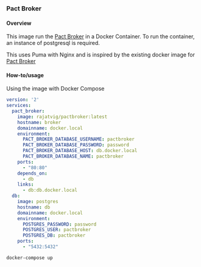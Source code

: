 ### Pact Broker

#### Overview
This image run the [Pact Broker](https://github.com/bethesque/pact_broker) in a Docker Container.
To run the container, an instance of postgresql is required.

This uses Puma with Nginx and is inspired by the existing docker image for [Pact Broker](https://github.com/DiUS/pact_broker-docker)

#### How-to/usage

Using the image with Docker Compose

```yml
version: '2'
services:
  pact_broker:
    image: rajatvig/pactbroker:latest
    hostname: broker
    domainname: docker.local
    environment:
      PACT_BROKER_DATABASE_USERNAME: pactbroker
      PACT_BROKER_DATABASE_PASSWORD: password
      PACT_BROKER_DATABASE_HOST: db.docker.local
      PACT_BROKER_DATABASE_NAME: pactbroker
    ports:
      - "80:80"
    depends_on:
      - db
    links:
      - db:db.docker.local
  db:
    image: postgres
    hostname: db
    domainname: docker.local
    environment:
      POSTGRES_PASSWORD: password
      POSTGRES_USER: pactbroker
      POSTGRES_DB: pactbroker
    ports:
      - "5432:5432"
```

```bash
docker-compose up
```
